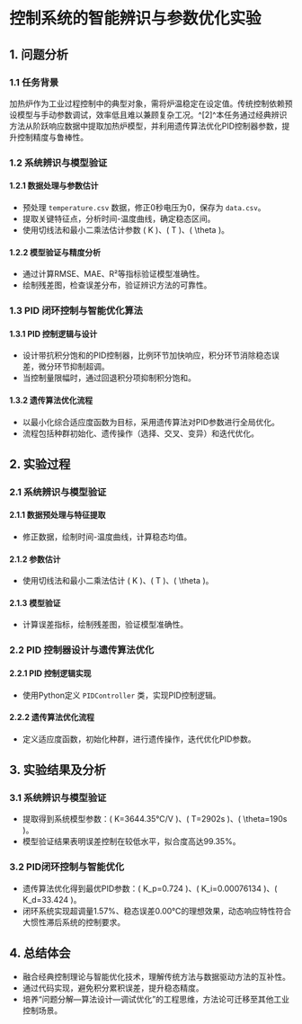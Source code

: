 # 控制系统的智能辨识与参数优化实验

## 1. 问题分析

### 1.1 任务背景

加热炉作为工业过程控制中的典型对象，需将炉温稳定在设定值。传统控制依赖预设模型与手动参数调试，效率低且难以兼顾复杂工况。^[2]^本任务通过经典辨识方法从阶跃响应数据中提取加热炉模型，并利用遗传算法优化PID控制器参数，提升控制精度与鲁棒性。

### 1.2 系统辨识与模型验证

#### 1.2.1 数据处理与参数估计

- 预处理 `temperature.csv` 数据，修正0秒电压为0，保存为 `data.csv`。
- 提取关键特征点，分析时间-温度曲线，确定稳态区间。
- 使用切线法和最小二乘法估计参数 \( K \)、\( T \)、\( \theta \)。

#### 1.2.2 模型验证与精度分析

- 通过计算RMSE、MAE、R²等指标验证模型准确性。
- 绘制残差图，检查误差分布，验证辨识方法的可靠性。

### 1.3 PID 闭环控制与智能优化算法

#### 1.3.1 PID 控制逻辑与设计

- 设计带抗积分饱和的PID控制器，比例环节加快响应，积分环节消除稳态误差，微分环节抑制超调。
- 当控制量限幅时，通过回退积分项抑制积分饱和。

#### 1.3.2 遗传算法优化流程

- 以最小化综合适应度函数为目标，采用遗传算法对PID参数进行全局优化。
- 流程包括种群初始化、遗传操作（选择、交叉、变异）和迭代优化。

## 2. 实验过程

### 2.1 系统辨识与模型验证

#### 2.1.1 数据预处理与特征提取

- 修正数据，绘制时间-温度曲线，计算稳态均值。

#### 2.1.2 参数估计

- 使用切线法和最小二乘法估计 \( K \)、\( T \)、\( \theta \)。

#### 2.1.3 模型验证

- 计算误差指标，绘制残差图，验证模型准确性。

### 2.2 PID 控制器设计与遗传算法优化

#### 2.2.1 PID 控制逻辑实现

- 使用Python定义 `PIDController` 类，实现PID控制逻辑。

#### 2.2.2 遗传算法优化流程

- 定义适应度函数，初始化种群，进行遗传操作，迭代优化PID参数。

## 3. 实验结果及分析

### 3.1 系统辨识与模型验证

- 提取得到系统模型参数：\( K=3644.35°C/V \)、\( T=2902s \)、\( \theta=190s \)。
- 模型验证结果表明误差控制在较低水平，拟合度高达99.35%。

### 3.2 PID闭环控制与智能优化

- 遗传算法优化得到最优PID参数：\( K_p=0.724 \)、\( K_i=0.00076134 \)、\( K_d=33.424 \)。
- 闭环系统实现超调量1.57%、稳态误差0.00℃的理想效果，动态响应特性符合大惯性滞后系统的控制要求。

## 4. 总结体会

- 融合经典控制理论与智能优化技术，理解传统方法与数据驱动方法的互补性。
- 通过代码实现，避免积分累积误差，提升稳态精度。
- 培养“问题分解—算法设计—调试优化”的工程思维，方法论可迁移至其他工业控制场景。

